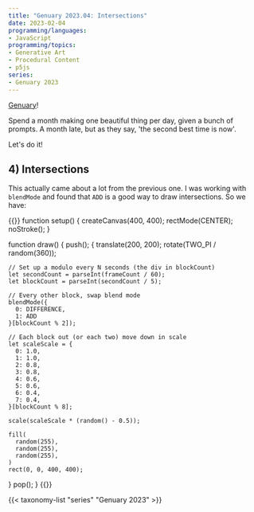 ```yaml
---
title: "Genuary 2023.04: Intersections"
date: 2023-02-04
programming/languages:
- JavaScript
programming/topics:
- Generative Art
- Procedural Content
- p5js
series:
- Genuary 2023
---
```

[Genuary](https://genuary.art/)! 

Spend a month making one beautiful thing per day, given a bunch of prompts. A month late, but as they say, 'the second best time is now'.  

Let's do it!

## 4) Intersections

<!--more-->

This actually came about a lot from the previous one. I was working with `blendMode` and found that `ADD` is a good way to draw intersections. So we have:

{{<p5js width="400" height="420">}}
function setup() {
  createCanvas(400, 400);
  rectMode(CENTER);
  noStroke();
}

function draw() {
  push();
  {
    translate(200, 200);
    rotate(TWO_PI / random(360));
    
    // Set up a modulo every N seconds (the div in blockCount)
    let secondCount = parseInt(frameCount / 60);
    let blockCount = parseInt(secondCount / 5);
    
    // Every other block, swap blend mode
    blendMode({
      0: DIFFERENCE,
      1: ADD
    }[blockCount % 2]);
    
    // Each block out (or each two) move down in scale
    let scaleScale = {
      0: 1.0,
      1: 1.0,
      2: 0.8,
      3: 0.8,
      4: 0.6,
      5: 0.6,
      6: 0.4,
      7: 0.4,
    }[blockCount % 8];
    
    scale(scaleScale * (random() - 0.5));

    fill(
      random(255),
      random(255),
      random(255),
    )
    rect(0, 0, 400, 400);
  }
  pop();
}
{{</p5js>}}


{{< taxonomy-list "series" "Genuary 2023" >}}

